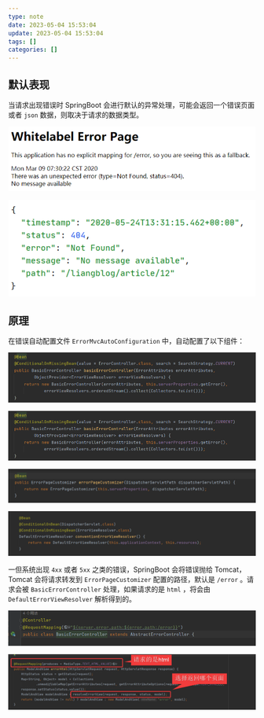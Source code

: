 ```yaml
---
type: note
date: 2023-05-04 15:53:04
update: 2023-05-04 15:53:04
tags: []
categories: []
---
```


## 默认表现

当请求出现错误时 SpringBoot 会进行默认的异常处理，可能会返回一个错误页面或者 `json` 数据，则取决于请求的数据类型。

![](附件/image/SpringBoot中默认的异常处理_image_1.png)

![](附件/image/SpringBoot中默认的异常处理_image_2.png)

## 原理

在错误自动配置文件 `ErrorMvcAutoConfiguration` 中，自动配置了以下组件：

![](附件/image/SpringBoot中默认的异常处理_image_3.png)

![](附件/image/SpringBoot中默认的异常处理_image_3.png)

![](附件/image/SpringBoot中默认的异常处理_image_4.png)

![](附件/image/SpringBoot中默认的异常处理_image_5.png)

一但系统出现 `4xx` 或者 `5xx` 之类的错误，SpringBoot 会将错误抛给 Tomcat，Tomcat 会将请求转发到 `ErrorPageCustomizer` 配置的路径，默认是 `/error` 。请求会被 `BasicErrorController` 处理，如果请求的是 `html` ，将会由 `DefaultErrorViewResolver` 解析得到的。

![](附件/image/SpringBoot中默认的异常处理_image_6.png)

![](附件/image/SpringBoot中默认的异常处理_image_7.png)
